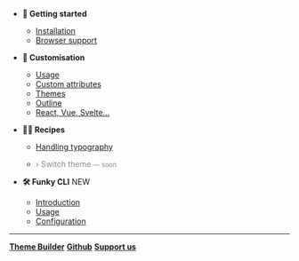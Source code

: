 * **🚀  Getting started**
  * [Installation](/docs/getting-started/installation.md)
  * [Browser support](/docs/getting-started/browser-support.md)

* **🎨  Customisation**
  * [Usage](/docs/customisation/usage.md)
  * [Custom attributes](/docs/customisation/custom-attributes.md)
  * [Themes](/docs/customisation/themes.md)
  * [Outline](/docs/customisation/outline.md)
  * [React, Vue, Svelte...](/docs/customisation/react-vue.md)

* **🧑‍🔬  Recipes**
  * [Handling typography](/docs/recipes/handling-typography.md)
  * <p style="opacity: 0.5">› Switch theme <small> — soon</small></p>

* **🛠  Funky CLI** <span class="Badge">NEW</span>
  * [Introduction](/docs/funky/introduction.md)
  * [Usage](/docs/funky/usage.md)
  * [Configuration](/docs/funky/configuration.md)


---

[**Theme Builder**](https://app.native-elements.dev ':target=_blank')
[**Github**](https://github.com/n-elements/core ':target=_blank')
[**Support us**](https://opencollective.com/native-elements/contribute/free-donation-18192/checkout ':target=_blank')
